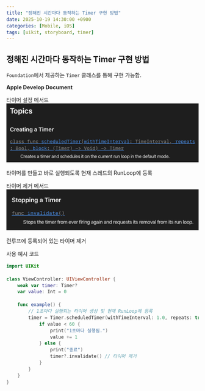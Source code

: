 ```yaml
---
title: "정해진 시간마다 동작하는 Timer 구현 방법"
date: 2025-10-19 14:30:00 +0900
categories: [Mobile, iOS]
tags: [uikit, storyboard, timer]
---
```


## **정해진 시간마다 동작하는 Timer 구현 방법**

`Foundation`에서 제공하는 `Timer` 클래스를 통해 구현 가능함.

**Apple Develop Document**

타이머 설정 메서드
![image](/assets/img/documentationtimer.png)

타이머를 만들고 바로 실행되도록 현재 스레드의 RunLoop에 등록

타이머 제거 메서드
![image](/assets/img/documentationstoptimer.png)

런루프에 등록되어 있는 타이머 제거

사용 예시 코드
```swift
import UIKit

class ViewController: UIViewController {
    weak var timer: Timer?
    var value: Int = 0

    func example() {
        // 1초마다 실행되는 타이머 생성 및 현재 RunLoop에 등록
        timer = Timer.scheduledTimer(withTimeInterval: 1.0, repeats: true) { [self] _ in
            if value < 60 {
                print("1초마다 실행됨.")
                value += 1
            } else {
                print("종료")
                timer?.invalidate() // 타이머 제거
            }
        }
    }
}
```